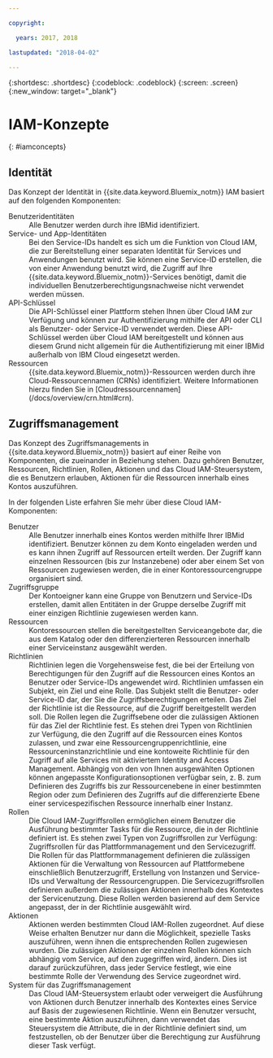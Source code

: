 ```yaml
---

copyright:

  years: 2017, 2018

lastupdated: "2018-04-02"

---
```


{:shortdesc: .shortdesc}
{:codeblock: .codeblock}
{:screen: .screen}
{:new_window: target="_blank"}

# IAM-Konzepte
{: #iamconcepts}

## Identität

Das Konzept der Identität in {{site.data.keyword.Bluemix_notm}} IAM basiert auf den folgenden Komponenten:

<dl>
<dt>Benutzeridentitäten</dt>
<dd>Alle Benutzer werden durch ihre IBMid identifiziert.</dd>
<dt>Service- und App-Identitäten</dt>
<dd>Bei den Service-IDs handelt es sich um die Funktion von Cloud IAM, die zur Bereitstellung einer separaten Identität für Services und Anwendungen benutzt wird. Sie können eine Service-ID erstellen, die von einer Anwendung benutzt wird, die Zugriff auf Ihre {{site.data.keyword.Bluemix_notm}}-Services benötigt, damit die individuellen Benutzerberechtigungsnachweise nicht verwendet werden müssen.</dd>
<dt>API-Schlüssel</dt>
<dd>Die API-Schlüssel einer Plattform stehen Ihnen über Cloud IAM zur Verfügung und können zur Authentifizierung mithilfe der API oder CLI als Benutzer- oder Service-ID verwendet
werden. Diese API-Schlüssel werden über Cloud IAM bereitgestellt und können aus diesem Grund nicht allgemein für die Authentifizierung mit einer IBMid außerhalb von IBM Cloud eingesetzt werden. </dd>
<dt>Ressourcen</dt>
<dd>{{site.data.keyword.Bluemix_notm}}-Ressourcen werden durch ihre Cloud-Ressourcennamen (CRNs) identifiziert. Weitere Informationen hierzu finden Sie in [Cloudressourcennamen](/docs/overview/crn.html#crn).</dd>
</dl>

## Zugriffsmanagement

Das Konzept des Zugriffsmanagements in {{site.data.keyword.Bluemix_notm}} basiert auf einer Reihe von Komponenten, die zueinander in Beziehung stehen. Dazu gehören Benutzer, Ressourcen, Richtlinien, Rollen, Aktionen und das Cloud IAM-Steuersystem, die es Benutzern erlauben, Aktionen für die Ressourcen innerhalb eines Kontos auszuführen.

In der folgenden Liste erfahren Sie mehr über diese Cloud IAM-Komponenten:

<dl>
<dt>Benutzer</dt>
<dd>Alle Benutzer innerhalb eines Kontos werden mithilfe Ihrer IBMid identifiziert. Benutzer können zu dem Konto eingeladen werden und es kann ihnen Zugriff auf Ressourcen erteilt werden. Der Zugriff kann einzelnen Ressourcen (bis zur Instanzebene) oder aber einem Set von Ressourcen zugewiesen werden, die in einer Kontoressourcengruppe organisiert sind.</dd>
<dt>Zugriffsgruppe</dt>
<dd>Der Kontoeigner kann eine Gruppe von Benutzern und Service-IDs erstellen, damit allen Entitäten in der Gruppe derselbe Zugriff mit einer einzigen Richtlinie zugewiesen werden kann.</dd>
<dt>Ressourcen</dt>
<dd>Kontoressourcen stellen die bereitgestellten Serviceangebote dar, die aus dem Katalog oder den differenzierteren Ressourcen innerhalb einer Serviceinstanz ausgewählt werden.</dd>
<dt>Richtlinien</dt>
<dd>Richtlinien legen die Vorgehensweise fest, die bei der Erteilung von Berechtigungen für den Zugriff auf die Ressourcen eines Kontos an Benutzer oder Service-IDs angewendet wird. Richtlinien umfassen ein Subjekt, ein Ziel und eine Rolle. Das Subjekt stellt die Benutzer- oder Service-ID dar, der Sie die Zugriffsberechtigungen erteilen. Das Ziel der Richtlinie ist die Ressource, auf die Zugriff bereitgestellt werden soll. Die Rollen legen die Zugriffsebene oder die zulässigen Aktionen für das Ziel der Richtlinie fest. Es stehen drei Typen von Richtlinien zur Verfügung, die den Zugriff auf die Ressourcen eines Kontos zulassen, und zwar eine Ressourcengruppenrichtlinie, eine Ressourceninstanzrichtlinie und eine kontoweite Richtlinie für den Zugriff auf alle Services mit aktiviertem Identity and Access Management. Abhängig von den von Ihnen ausgewählten Optionen können angepasste Konfigurationsoptionen verfügbar sein, z. B. zum Definieren des Zugriffs bis zur Ressourcenebene in einer bestimmten Region oder zum Definieren des Zugriffs auf die differenzierte Ebene einer servicespezifischen Ressource innerhalb einer Instanz.</dd>
<dt>Rollen</dt>
<dd>Die Cloud IAM-Zugriffsrollen ermöglichen einem Benutzer die Ausführung bestimmter Tasks für die Ressource, die in der Richtlinie definiert ist. Es stehen zwei Typen von Zugriffsrollen zur Verfügung: Zugriffsrollen für das Plattformmanagement und den Servicezugriff. Die Rollen für das Plattformmanagement definieren die zulässigen Aktionen für die Verwaltung von Ressourcen auf Plattformebene einschließlich Benutzerzugriff, Erstellung von Instanzen und Service-IDs und Verwaltung der Ressourcengruppen. Die Servicezugriffsrollen definieren außerdem die zulässigen Aktionen innerhalb des Kontextes der Servicenutzung. Diese Rollen werden basierend auf dem Service angepasst, der in der Richtlinie ausgewählt wird.</dd>
<dt>Aktionen</dt>
<dd>Aktionen werden bestimmten Cloud IAM-Rollen zugeordnet. Auf diese Weise erhalten Benutzer nur dann die Möglichkeit, spezielle Tasks auszuführen, wenn ihnen die entsprechenden Rollen zugewiesen wurden. Die zulässigen Aktionen der einzelnen Rollen können sich abhängig vom Service, auf den zugegriffen wird, ändern. Dies ist darauf zurückzuführen, dass jeder Service festlegt, wie eine bestimmte Rolle der Verwendung des Service zugeordnet wird. </dd>
<dt>System für das Zugriffsmanagement</dt>
<dd>Das Cloud IAM-Steuersystem erlaubt oder verweigert die Ausführung von Aktionen durch Benutzer innerhalb des Kontextes eines Service auf Basis der zugewiesenen Richtlinie. Wenn ein Benutzer versucht, eine bestimmte Aktion auszuführen, dann verwendet das Steuersystem die Attribute, die in der Richtlinie definiert sind, um festzustellen, ob der Benutzer über die Berechtigung zur Ausführung dieser Task verfügt.</dd>
</dl>
